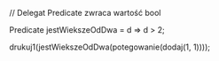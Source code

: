 ﻿// Delegat Predicate<Tin> zwraca wartość bool  

Predicate<double> jestWiekszeOdDwa = d => d > 2;

drukuj1(jestWiekszeOdDwa(potegowanie(dodaj(1, 1))));

